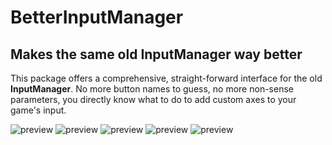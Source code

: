 # BetterInputManager
## Makes the same old InputManager way better

This package offers a comprehensive, straight-forward interface for the old **InputManager**.
No more button names to guess, no more non-sense parameters, you directly know what to do to add custom axes to your game's input.

![preview](https://kevincastejon.github.io/Unity-BetterInputManager/Assets/KevinCastejon/BetterInputManager/Documentation/BetterInputManager.png)
![preview](https://kevincastejon.github.io/Unity-BetterInputManager/Assets/KevinCastejon/BetterInputManager/Documentation/BetterInputManager2.png)
![preview](https://kevincastejon.github.io/Unity-BetterInputManager/Assets/KevinCastejon/BetterInputManager/Documentation/BetterInputManager3.png)
![preview](https://kevincastejon.github.io/Unity-BetterInputManager/Assets/KevinCastejon/BetterInputManager/Documentation/BetterInputManager4.png)
![preview](https://kevincastejon.github.io/Unity-BetterInputManager/Assets/KevinCastejon/BetterInputManager/Documentation/BetterInputManager5.png)
